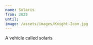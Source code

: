 ```yaml
---
name: Solaris
from: 2025
until:
image: /assets/images/Knight-Icon.jpg 
---
```


A vehicle called solaris
